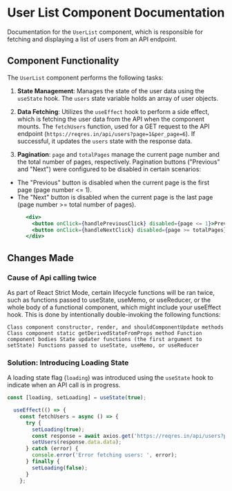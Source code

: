# User List Component Documentation

Documentation for the `UserList` component, which is responsible for fetching and displaying a list of users from an API endpoint.

## Component Functionality

The `UserList` component performs the following tasks:

1. **State Management**: Manages the state of the user data using the `useState` hook. The `users` state variable holds an array of user objects.

2. **Data Fetching**: Utilizes the `useEffect` hook to perform a side effect, which is fetching the user data from the API when the component mounts. The `fetchUsers` function, used for a GET request to the API endpoint (`https://reqres.in/api/users?page=1&per_page=6`). If successful, it updates the `users` state with the response data.

3. **Pagination**: `page` and `totalPages` manage the current page number and the total number of pages, respectively. Pagination buttons ("Previous" and "Next") were configured to be disabled in certain scenarios:
- The "Previous" button is disabled when the current page is the first page (page number <= 1).
- The "Next" button is disabled when the current page is the last page (page number >= total number of pages).

```jsx
      <div>
        <button onClick={handlePreviousClick} disabled={page <= 1}>Previous</button>
        <button onClick={handleNextClick} disabled={page >= totalPages}>Next</button>
      </div>
```

## Changes Made

### Cause of Api calling twice

As part of React Strict Mode, certain lifecycle functions will be ran twice, such as functions passed to useState, useMemo, or useReducer, or the whole body of a functional component, which might include your useEffect hook. This is done by intentionally double-invoking the following functions:

`Class component constructor, render, and shouldComponentUpdate methods Class component static getDerivedStateFromProps method Function component bodies State updater functions (the first argument to setState) Functions passed to useState, useMemo, or useReducer`

### Solution: Introducing Loading State

A loading state flag (`loading`) was introduced using the `useState` hook to indicate when an API call is in progress.

```jsx
const [loading, setLoading] = useState(true);
```

```jsx
  useEffect(() => {
    const fetchUsers = async () => {
      try {
        setLoading(true);
        const response = await axios.get('https://reqres.in/api/users?page=1&per_page=6');
        setUsers(response.data.data);
      } catch (error) {
        console.error('Error fetching users: ', error);
      } finally {
        setLoading(false);
      }
    };
```